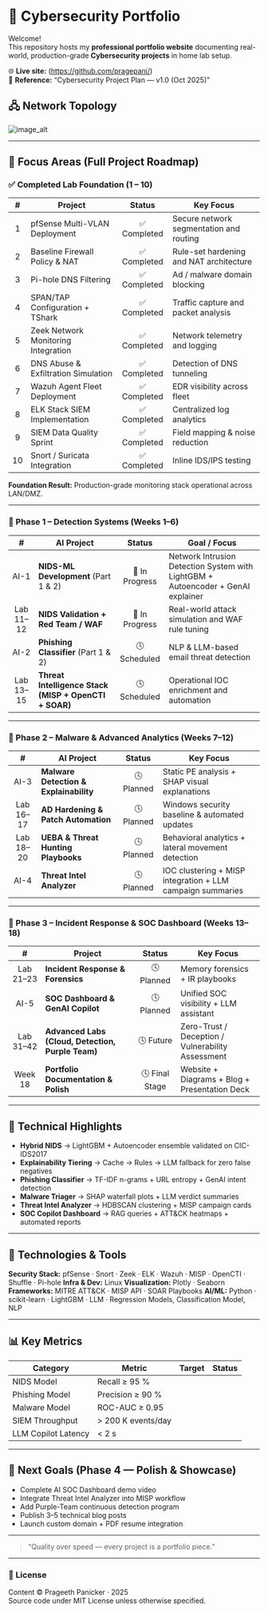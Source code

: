 # 🔐 Cybersecurity Portfolio 

Welcome!  
This repository hosts my **professional portfolio website** documenting real-world, production-grade **Cybersecurity projects** in home lab setup.

🌐 **Live site:** (https://github.com/pragepani/)  
📄 **Reference:** “Cybersecurity Project Plan — v1.0 (Oct 2025)”

## 🖧 Network Topology 
![image_alt](https://github.com/pragepani/Cybersecurity/blob/f9bea1c8f67174014ab13d9c630fc9b9cf8512a0/Current_Network_Diagram_v6_16thOct.jpg)

---

## 🧠 Focus Areas (Full Project Roadmap)

### ✅ Completed Lab Foundation (1 – 10)

| # | Project | Status | Key Focus |
|:-:|----------|:-------:|-----------|
| 1 | pfSense Multi-VLAN Deployment | ✅ Completed | Secure network segmentation and routing |
| 2 | Baseline Firewall Policy & NAT | ✅ Completed | Rule-set hardening and NAT architecture |
| 3 | Pi-hole DNS Filtering | ✅ Completed | Ad / malware domain blocking |
| 4 | SPAN/TAP Configuration + TShark | ✅ Completed | Traffic capture and packet analysis |
| 5 | Zeek Network Monitoring Integration | ✅ Completed | Network telemetry and logging |
| 6 | DNS Abuse & Exfiltration Simulation | ✅ Completed | Detection of DNS tunneling |
| 7 | Wazuh Agent Fleet Deployment | ✅ Completed | EDR visibility across fleet |
| 8 | ELK Stack SIEM Implementation | ✅ Completed | Centralized log analytics |
| 9 | SIEM Data Quality Sprint | ✅ Completed | Field mapping & noise reduction |
| 10 | Snort / Suricata Integration | ✅ Completed | Inline IDS/IPS testing |

**Foundation Result:** Production-grade monitoring stack operational across LAN/DMZ.

---

### 🚧 Phase 1 – Detection Systems (Weeks 1–6)

| # | AI Project | Status | Goal / Focus |
|:-:|-------------|:-------:|--------------|
| AI-1 | **NIDS-ML Development** (Part 1 & 2) | 🚧 In Progress | Network Intrusion Detection System with LightGBM + Autoencoder + GenAI explainer |
| Lab 11–12 | **NIDS Validation + Red Team / WAF** | 🚧 In Progress | Real-world attack simulation and WAF rule tuning |
| AI-2 | **Phishing Classifier** (Part 1 & 2) | 🕓 Scheduled | NLP & LLM-based email threat detection |
| Lab 13–15 | **Threat Intelligence Stack (MISP + OpenCTI + SOAR)** | 🕓 Scheduled | Operational IOC enrichment and automation |

---

### 🧬 Phase 2 – Malware & Advanced Analytics (Weeks 7–12)

| # | AI Project | Status | Key Focus |
|:-:|-------------|:-------:|-----------|
| AI-3 | **Malware Detection & Explainability** | 🕓 Planned | Static PE analysis + SHAP visual explanations |
| Lab 16–17 | **AD Hardening & Patch Automation** | 🕓 Planned | Windows security baseline & automated updates |
| Lab 18–20 | **UEBA & Threat Hunting Playbooks** | 🕓 Planned | Behavioral analytics + lateral movement detection |
| AI-4 | **Threat Intel Analyzer** | 🕓 Planned | IOC clustering + MISP integration + LLM campaign summaries |

---

### 🧰 Phase 3 – Incident Response & SOC Dashboard (Weeks 13–18)

| # | Project | Status | Key Focus |
|:-:|----------|:-------:|-----------|
| Lab 21–23 | **Incident Response & Forensics** | 🕓 Planned | Memory forensics + IR playbooks |
| AI-5 | **SOC Dashboard & GenAI Copilot** | 🕓 Planned | Unified SOC visibility + LLM assistant |
| Lab 31–42 | **Advanced Labs (Cloud, Detection, Purple Team)** | 🕓 Future | Zero-Trust / Deception / Vulnerability Assessment |
| Week 18 | **Portfolio Documentation & Polish** | 🕓 Final Stage | Website + Diagrams + Blog + Presentation Deck |

---

## 🧩 Technical Highlights

- **Hybrid NIDS** → LightGBM + Autoencoder ensemble validated on CIC-IDS2017   
- **Explainability Tiering** → Cache → Rules → LLM fallback for zero false negatives   
- **Phishing Classifier** → TF-IDF n-grams + URL entropy + GenAI intent detection   
- **Malware Triager** → SHAP waterfall plots + LLM verdict summaries   
- **Threat Intel Analyzer** → HDBSCAN clustering + MISP campaign cards   
- **SOC Copilot Dashboard** → RAG queries + ATT&CK heatmaps + automated reports   

---

## 🧠 Technologies & Tools

**Security Stack:** pfSense · Snort · Zeek · ELK · Wazuh · MISP · OpenCTI · Shuffle · Pi-hole 
**Infra & Dev:** Linux 
**Visualization:** Plotly · Seaborn 
**Frameworks:** MITRE ATT&CK · MISP API · SOAR Playbooks 
**AI/ML:** Python · scikit-learn · LightGBM · LLM · Regression Models, Classification Model, NLP

---

## 📊 Key Metrics

| Category | Metric | Target | Status |
|-----------|---------|---------|---------|
| NIDS Model | Recall ≥ 95 % |  |  |
| Phishing Model | Precision ≥ 90 % |  |  |
| Malware Model | ROC-AUC ≥ 0.95 |  |  |
| SIEM Throughput | > 200 K events/day |  |  |
| LLM Copilot Latency | < 2 s |  |  |

---

## 🚀 Next Goals (Phase 4 — Polish & Showcase)

- Complete AI SOC Dashboard demo video  
- Integrate Threat Intel Analyzer into MISP workflow  
- Add Purple-Team continuous detection program  
- Publish 3–5 technical blog posts  
- Launch custom domain + PDF resume integration  

---

> “Quality over speed — every project is a portfolio piece.”  

---

### 🪪 License
Content © Prageeth Panicker · 2025  
Source code under MIT License unless otherwise specified.
